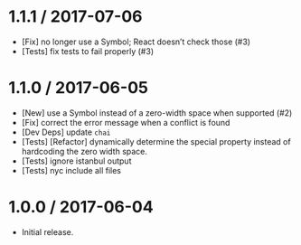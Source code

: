 1.1.1 / 2017-07-06
==================
  * [Fix] no longer use a Symbol; React doesn’t check those (#3)
  * [Tests] fix tests to fail properly (#3)

1.1.0 / 2017-06-05
==================
  * [New] use a Symbol instead of a zero-width space when supported (#2)
  * [Fix] correct the error message when a conflict is found
  * [Dev Deps] update `chai`
  * [Tests] [Refactor] dynamically determine the special property instead of hardcoding the zero width space.
  * [Tests] ignore istanbul output
  * [Tests] nyc include all files

1.0.0 / 2017-06-04
==================
  * Initial release.

